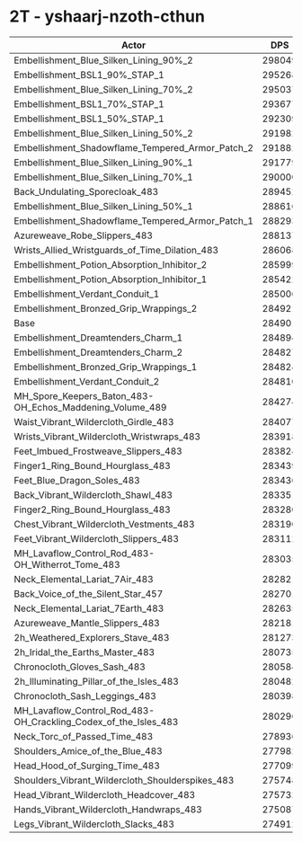 # 2T - yshaarj-nzoth-cthun
| Actor | DPS | Increase |
|---|:---:|:---:|
|Embellishment_Blue_Silken_Lining_90%_2|298049|4.61%|
|Embellishment_BSL1_90%_STAP_1|295268|3.64%|
|Embellishment_Blue_Silken_Lining_70%_2|295037|3.56%|
|Embellishment_BSL1_70%_STAP_1|293677|3.08%|
|Embellishment_BSL1_50%_STAP_1|292309|2.60%|
|Embellishment_Blue_Silken_Lining_50%_2|291982|2.49%|
|Embellishment_Shadowflame_Tempered_Armor_Patch_2|291882|2.45%|
|Embellishment_Blue_Silken_Lining_90%_1|291779|2.41%|
|Embellishment_Blue_Silken_Lining_70%_1|290000|1.79%|
|Back_Undulating_Sporecloak_483|289452|1.60%|
|Embellishment_Blue_Silken_Lining_50%_1|288616|1.30%|
|Embellishment_Shadowflame_Tempered_Armor_Patch_1|288293|1.19%|
|Azureweave_Robe_Slippers_483|288137|1.14%|
|Wrists_Allied_Wristguards_of_Time_Dilation_483|286068|0.41%|
|Embellishment_Potion_Absorption_Inhibitor_2|285999|0.39%|
|Embellishment_Potion_Absorption_Inhibitor_1|285422|0.18%|
|Embellishment_Verdant_Conduit_1|285006|0.04%|
|Embellishment_Bronzed_Grip_Wrappings_2|284921|0.01%|
|Base|284901|0.00%|
|Embellishment_Dreamtenders_Charm_1|284894|0.00%|
|Embellishment_Dreamtenders_Charm_2|284827|-0.03%|
|Embellishment_Bronzed_Grip_Wrappings_1|284824|-0.03%|
|Embellishment_Verdant_Conduit_2|284810|-0.03%|
|MH_Spore_Keepers_Baton_483-OH_Echos_Maddening_Volume_489|284274|-0.22%|
|Waist_Vibrant_Wildercloth_Girdle_483|284077|-0.29%|
|Wrists_Vibrant_Wildercloth_Wristwraps_483|283918|-0.35%|
|Feet_Imbued_Frostweave_Slippers_483|283824|-0.38%|
|Finger1_Ring_Bound_Hourglass_483|283439|-0.51%|
|Feet_Blue_Dragon_Soles_483|283436|-0.51%|
|Back_Vibrant_Wildercloth_Shawl_483|283351|-0.54%|
|Finger2_Ring_Bound_Hourglass_483|283280|-0.57%|
|Chest_Vibrant_Wildercloth_Vestments_483|283190|-0.60%|
|Feet_Vibrant_Wildercloth_Slippers_483|283112|-0.63%|
|MH_Lavaflow_Control_Rod_483-OH_Witherrot_Tome_483|283035|-0.66%|
|Neck_Elemental_Lariat_7Air_483|282821|-0.73%|
|Back_Voice_of_the_Silent_Star_457|282701|-0.77%|
|Neck_Elemental_Lariat_7Earth_483|282635|-0.80%|
|Azureweave_Mantle_Slippers_483|282181|-0.95%|
|2h_Weathered_Explorers_Stave_483|281273|-1.27%|
|2h_Iridal_the_Earths_Master_483|280735|-1.46%|
|Chronocloth_Gloves_Sash_483|280584|-1.52%|
|2h_Illuminating_Pillar_of_the_Isles_483|280482|-1.55%|
|Chronocloth_Sash_Leggings_483|280398|-1.58%|
|MH_Lavaflow_Control_Rod_483-OH_Crackling_Codex_of_the_Isles_483|280296|-1.62%|
|Neck_Torc_of_Passed_Time_483|278936|-2.09%|
|Shoulders_Amice_of_the_Blue_483|277982|-2.43%|
|Head_Hood_of_Surging_Time_483|277099|-2.74%|
|Shoulders_Vibrant_Wildercloth_Shoulderspikes_483|275748|-3.21%|
|Head_Vibrant_Wildercloth_Headcover_483|275732|-3.22%|
|Hands_Vibrant_Wildercloth_Handwraps_483|275087|-3.44%|
|Legs_Vibrant_Wildercloth_Slacks_483|274912|-3.51%|
